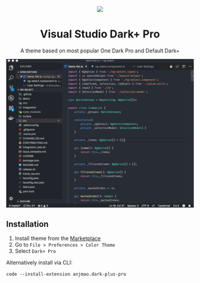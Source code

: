 <div align="center">

<img src="https://raw.githubusercontent.com/misolori/min-theme/master/icon.png" width="140" />

# Visual Studio Dark+ Pro

A theme based on most popular One Dark Pro and Default Dark+

![preview-dark](https://raw.githubusercontent.com/anjmao/dark-plus-pro/master/screenshot-dark.png)

</div>

## Installation

1. Install theme from the [Marketplace](https://marketplace.visualstudio.com/items?itemName=anjmao.dark-plus-pro)
2. Go to `File > Preferences > Color Theme`
3. Select `Dark+ Pro`

Alternatively install via CLI:
```
code --install-extension anjmao.dark-plus-pro
```